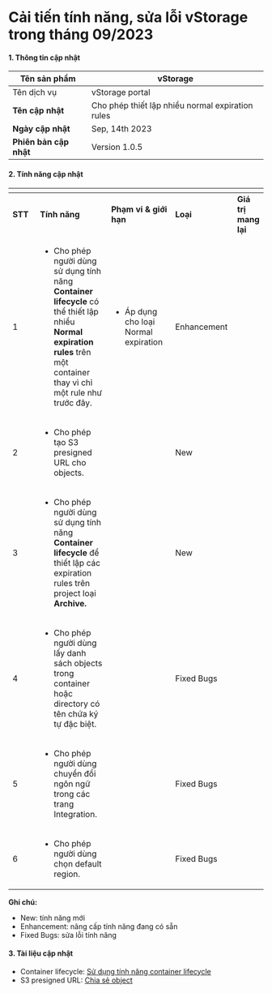 # Cải tiến tính năng, sửa lỗi vStorage trong tháng 09/2023

#### 1. Thông tin cập nhật <a href="#caitientinhnang-sualoivstoragetrongthang09-2023-1.thongtincapnhat" id="caitientinhnang-sualoivstoragetrongthang09-2023-1.thongtincapnhat"></a>

| **Tên sản phẩm**       | vStorage                                         |
| ---------------------- | ------------------------------------------------ |
| Tên dịch vụ            | vStorage portal                                  |
| **Tên cập nhật**       | Cho phép thiết lập nhiều normal expiration rules |
| **Ngày cập nhật**      | Sep, 14th 2023                                   |
| **Phiên bản cập nhật** | Version 1.0.5                                    |

#### 2. Tính năng cập nhật <a href="#caitientinhnang-sualoivstoragetrongthang09-2023-2.tinhnangcapnhat" id="caitientinhnang-sualoivstoragetrongthang09-2023-2.tinhnangcapnhat"></a>

<table data-header-hidden><thead><tr><th width="87"></th><th width="213"></th><th width="176"></th><th width="129"></th><th></th></tr></thead><tbody><tr><td><strong>STT</strong></td><td><strong>Tính năng</strong></td><td><strong>Phạm vi &#x26; giới hạn</strong></td><td><strong>Loại</strong></td><td><strong>Giá trị mang lại</strong></td></tr><tr><td>1</td><td><ul><li>Cho phép người dùng sử dụng tính năng <strong>Container lifecycle</strong> có thể thiết lập nhiều <strong>Normal expiration rules</strong> trên một container thay vì chỉ một rule như trước đây.</li></ul></td><td><ul><li>Áp dụng cho loại Normal expiration</li></ul></td><td>Enhancement</td><td><br></td></tr><tr><td>2</td><td><ul><li>Cho phép tạo S3 presigned URL cho objects.</li></ul></td><td><br></td><td>New</td><td><br></td></tr><tr><td>3</td><td><ul><li>Cho phép người dùng sử dụng tính năng <strong>Container lifecycle</strong> để thiết lập các expiration rules trên project loại <strong>Archive.</strong></li></ul></td><td><br></td><td>New</td><td><br></td></tr><tr><td>4</td><td><ul><li>Cho phép người dùng lấy danh sách objects trong container hoặc directory có tên chứa ký tự đặc biệt.</li></ul></td><td><br></td><td>Fixed Bugs</td><td><br></td></tr><tr><td>5</td><td><ul><li>Cho phép người dùng chuyển đổi ngôn ngữ trong các trang Integration.</li></ul></td><td><br></td><td>Fixed Bugs</td><td><br></td></tr><tr><td>6</td><td><ul><li>Cho phép người dùng chọn default region.</li></ul></td><td><br></td><td>Fixed Bugs</td><td><br></td></tr></tbody></table>

**Ghi chú:**

* New: tính năng mới
* Enhancement: nâng cấp tính năng đang có sẵn
* Fixed Bugs: sửa lỗi tính năng

#### 3. Tài liệu cập nhật <a href="#caitientinhnang-sualoivstoragetrongthang09-2023-3.tailieucapnhat" id="caitientinhnang-sualoivstoragetrongthang09-2023-3.tailieucapnhat"></a>

* Container lifecycle: [Sử dụng tính năng container lifecycle](../../cac-tinh-nang-cua-vstorage/lam-viec-voi-container/su-dung-tinh-nang-container-lifecycle.md)
* S3 presigned URL: [Chia sẻ object](../../cac-tinh-nang-cua-vstorage/lam-viec-voi-directory-va-object/chia-se-object.md)
